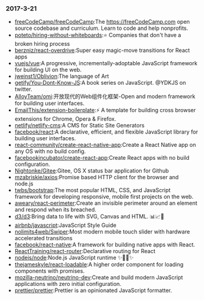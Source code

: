 ### 2017-3-21 
* [freeCodeCamp/freeCodeCamp](https://github.com//freeCodeCamp/freeCodeCamp):The https://freeCodeCamp.com open source codebase and curriculum. Learn to code and help nonprofits. 
* [poteto/hiring-without-whiteboards](https://github.com//poteto/hiring-without-whiteboards):⭐️ Companies that don't have a broken hiring process 
* [berzniz/react-overdrive](https://github.com//berzniz/react-overdrive):Super easy magic-move transitions for React apps 
* [vuejs/vue](https://github.com//vuejs/vue):A progressive, incrementally-adoptable JavaScript framework for building UI on the web. 
* [jweinst1/Oblivion](https://github.com//jweinst1/Oblivion):The language of Art 
* [getify/You-Dont-Know-JS](https://github.com//getify/You-Dont-Know-JS):A book series on JavaScript. @YDKJS on twitter. 
* [AlloyTeam/omi](https://github.com//AlloyTeam/omi):开放现代的Web组件化框架-Open and modern framework for building user interfaces. 
* [EmailThis/extension-boilerplate](https://github.com//EmailThis/extension-boilerplate):⚡️ A template for building cross browser extensions for Chrome, Opera & Firefox. 
* [netlify/netlify-cms](https://github.com//netlify/netlify-cms):A CMS for Static Site Generators 
* [facebook/react](https://github.com//facebook/react):A declarative, efficient, and flexible JavaScript library for building user interfaces. 
* [react-community/create-react-native-app](https://github.com//react-community/create-react-native-app):Create a React Native app on any OS with no build config. 
* [facebookincubator/create-react-app](https://github.com//facebookincubator/create-react-app):Create React apps with no build configuration. 
* [Nightonke/Gitee](https://github.com//Nightonke/Gitee):Gitee, OS X status bar application for Github 
* [mzabriskie/axios](https://github.com//mzabriskie/axios):Promise based HTTP client for the browser and node.js 
* [twbs/bootstrap](https://github.com//twbs/bootstrap):The most popular HTML, CSS, and JavaScript framework for developing responsive, mobile first projects on the web. 
* [aweary/react-perimeter](https://github.com//aweary/react-perimeter):Create an invisible perimeter around an element and respond when its breached. 
* [d3/d3](https://github.com//d3/d3):Bring data to life with SVG, Canvas and HTML. 📊📈🎉 
* [airbnb/javascript](https://github.com//airbnb/javascript):JavaScript Style Guide 
* [nolimits4web/Swiper](https://github.com//nolimits4web/Swiper):Most modern mobile touch slider with hardware accelerated transitions 
* [facebook/react-native](https://github.com//facebook/react-native):A framework for building native apps with React. 
* [ReactTraining/react-router](https://github.com//ReactTraining/react-router):Declarative routing for React 
* [nodejs/node](https://github.com//nodejs/node):Node.js JavaScript runtime ✨🐢🚀✨ 
* [thejameskyle/react-loadable](https://github.com//thejameskyle/react-loadable):A higher order component for loading components with promises. 
* [mozilla-neutrino/neutrino-dev](https://github.com//mozilla-neutrino/neutrino-dev):Create and build modern JavaScript applications with zero initial configuration. 
* [prettier/prettier](https://github.com//prettier/prettier):Prettier is an opinionated JavaScript formatter. 
